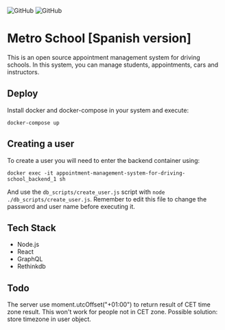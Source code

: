 <img alt="GitHub" src="https://img.shields.io/badge/version-v1.0.0-blue"> <img alt="GitHub" src="https://img.shields.io/github/license/anthares101/appointment-management-system-for-driving-school">

# Metro School [Spanish version]

This is an open source appointment management system for driving schools. In this system, you can manage students, appointments, cars and instructors.

## Deploy

Install docker and docker-compose in your system and execute:

```
docker-compose up
```

## Creating a user

To create a user you will need to enter the backend container using:

```
docker exec -it appointment-management-system-for-driving-school_backend_1 sh
```

And use the `db_scripts/create_user.js` script with `node ./db_scripts/create_user.js`. Remember to edit this file to change the password and user name before executing it.

## Tech Stack

+ Node.js
+ React
+ GraphQL
+ Rethinkdb

## Todo

The server use moment.utcOffset("+01:00") to return result of CET time zone result. This won't work for people not in CET zone. Possible solution: store timezone in user object.
